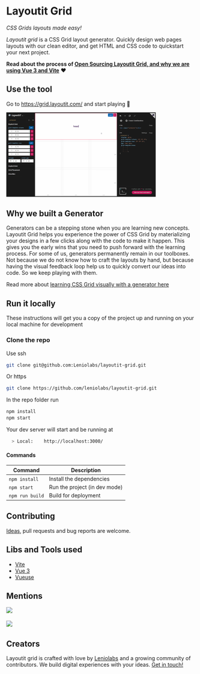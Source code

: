 # Layoutit Grid

_CSS Grids layouts made easy!_

_Layoutit grid_ is a CSS Grid layout generator. Quickly design web pages layouts with our clean editor, and get HTML and CSS code to quickstart your next project.

**Read about the process of [Open Sourcing Layoutit Grid, and why we are using Vue 3 and Vite](https://leniolabs.com/software/development/2020/09/23/open-source-layoutit.html?utm_source=layoutit&utm_medium=banner&utm_campaign=leniolabs&utm_content=grid_github)** :heart:

## Use the tool

Go to https://grid.layoutit.com/ and start playing :dart:

<img width="398" src="./assets/layoutit-grid-v2-showcase.gif">

## Why we built a Generator

Generators can be a stepping stone when you are learning new concepts. Layoutit Grid helps you experience the power of CSS Grid by materializing your designs in a few clicks along with the code to make it happen. This gives you the early wins that you need to push forward with the learning process. For some of us, generators permanently remain in our toolboxes. Not because we do not know how to craft the layouts by hand, but because having the visual feedback loop help us to quickly convert our ideas into code. So we keep playing with them.

Read more about [learning CSS Grid visually with a generator here](https://css-tricks.com/layoutit-grid-learning-css-grid-visually-with-a-generator/)

## Run it locally

These instructions will get you a copy of the project up and running on your local machine for development

### Clone the repo

Use ssh

```bash
git clone git@github.com:Leniolabs/layoutit-grid.git
```

Or https

```bash
git clone https://github.com/leniolabs/layoutit-grid.git
```

In the repo folder run

```bash
npm install
npm start
```

Your dev server will start and be running at

```bash
  > Local:    http://localhost:3000/
```

#### Commands

| Command         | Description                   |
| --------------- | ----------------------------- |
| `npm install`   | Install the dependencies      |
| `npm start`     | Run the project (in dev mode) |
| `npm run build` | Build for deployment          |

## Contributing

[Ideas](https://github.com/leniolabs/layoutit-grid/issues/new), pull requests and bug reports are welcome.

## Libs and Tools used

- [Vite](https://github.com/vitejs/vite)
- [Vue 3](https://v3.vuejs.org)
- [Vueuse](https://vueuse.js.org/)

## Mentions

<a href="https://twitter.com/addyosmani/status/1222104530038296578"><img width="398" src="./assets/layoutit-grid-addyosmani.PNG"></a>
<br>
<br>
<a href="https://twitter.com/rob_dodson/status/1010303563514310656"><img width="398" src="./assets/layoutit-grid-rob_dodson.PNG"></a>

## Creators

Layoutit grid is crafted with love by [Leniolabs](https://www.leniolabs.com/services/team-augmentation/?utm_source=layoutit&utm_medium=banner&utm_campaign=leniolabs&utm_content=grid_github) and a growing community of contributors. We build digital experiences with your ideas. [Get in touch!](https://www.leniolabs.com/services/team-augmentation/?utm_source=layoutit&utm_medium=banner&utm_campaign=leniolabs&utm_content=grid_github)
